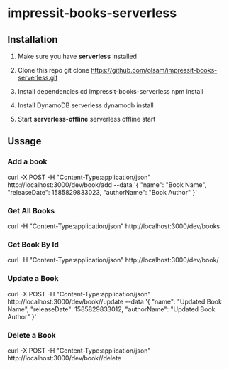 # impressit-books-serverless

## Installation
1. Make sure you have **serverless** installed
2. Clone this repo
git clone https://github.com/olsam/impressit-books-serverless.git

3. Install dependencies
cd impressit-books-serverless
npm install

4. Install DynamoDB
serverless dynamodb install

5. Start **serverless-offline**
serverless offline start

## Ussage

### Add a book
curl -X POST -H "Content-Type:application/json" http://localhost:3000/dev/book/add --data '{ "name": "Book Name", "releaseDate": 1585829833023, "authorName": "Book Author" }'

### Get All Books
curl -H "Content-Type:application/json" http://localhost:3000/dev/books

### Get Book By Id
curl -H "Content-Type:application/json" http://localhost:3000/dev/book/<uuid>

### Update a Book
curl -X POST -H "Content-Type:application/json" http://localhost:3000/dev/book/<uuid>/update --data '{ "name": "Updated Book Name", "releaseDate": 1585829833012, "authorName": "Updated Book Author" }'

### Delete a Book
curl -X POST -H "Content-Type:application/json" http://localhost:3000/dev/book/<uuid>/delete